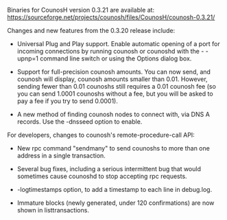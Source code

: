 Binaries for CounosH version 0.3.21 are available at:
  https://sourceforge.net/projects/counosh/files/CounosH/counosh-0.3.21/

Changes and new features from the 0.3.20 release include:

* Universal Plug and Play support.  Enable automatic opening of a port for incoming connections by running counosh or counoshd with the - -upnp=1 command line switch or using the Options dialog box.

* Support for full-precision counosh amounts.  You can now send, and counosh will display, counosh amounts smaller than 0.01.  However, sending fewer than 0.01 counoshs still requires a 0.01 counosh fee (so you can send 1.0001 counoshs without a fee, but you will be asked to pay a fee if you try to send 0.0001).

* A new method of finding counosh nodes to connect with, via DNS A records. Use the -dnsseed option to enable.

For developers, changes to counosh's remote-procedure-call API:

* New rpc command "sendmany" to send counoshs to more than one address in a single transaction.

* Several bug fixes, including a serious intermittent bug that would sometimes cause counoshd to stop accepting rpc requests. 

* -logtimestamps option, to add a timestamp to each line in debug.log.

* Immature blocks (newly generated, under 120 confirmations) are now shown in listtransactions.
